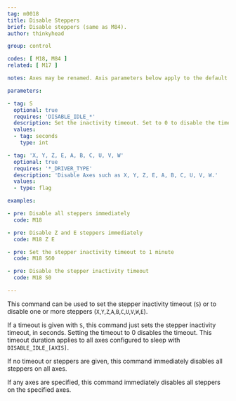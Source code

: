 ```yaml
---
tag: m0018
title: Disable Steppers
brief: Disable steppers (same as M84).
author: thinkyhead

group: control

codes: [ M18, M84 ]
related: [ M17 ]

notes: Axes may be renamed. Axis parameters below apply to the default axis names.

parameters:

- tag: S
  optional: true
  requires: 'DISABLE_IDLE_*'
  description: Set the inactivity timeout. Set to 0 to disable the timeout.
  values:
  - tag: seconds
    type: int

- tag: 'X, Y, Z, E, A, B, C, U, V, W'
  optional: true
  requires: '*_DRIVER_TYPE'
  description: 'Disable Axes such as X, Y, Z, E, A, B, C, U, V, W.'
  values:
  - type: flag

examples:

- pre: Disable all steppers immediately
  code: M18

- pre: Disable Z and E steppers immediately
  code: M18 Z E

- pre: Set the stepper inactivity timeout to 1 minute
  code: M18 S60

- pre: Disable the stepper inactivity timeout
  code: M18 S0

---
```


This command can be used to set the stepper inactivity timeout (`S`) or to disable one or more steppers (`X`,`Y`,`Z`,`A`,`B`,`C`,`U`,`V`,`W`,`E`).

If a timeout is given with `S`, this command just sets the stepper inactivity timeout, in seconds. Setting the timeout to 0 disables the timeout. This timeout duration applies to all axes configured to sleep with `DISABLE_IDLE_[AXIS]`.

If no timeout or steppers are given, this command immediately disables all steppers on all axes.

If any axes are specified, this command immediately disables all steppers on the specified axes.
